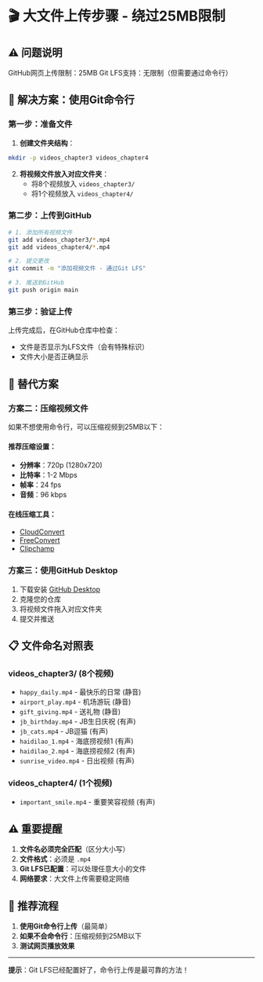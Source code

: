 # 🎬 大文件上传步骤 - 绕过25MB限制

## ⚠️ 问题说明
GitHub网页上传限制：25MB
Git LFS支持：无限制（但需要通过命令行）

## 🚀 解决方案：使用Git命令行

### 第一步：准备文件

1. **创建文件夹结构**：
```bash
mkdir -p videos_chapter3 videos_chapter4
```

2. **将视频文件放入对应文件夹**：
   - 将8个视频放入 `videos_chapter3/`
   - 将1个视频放入 `videos_chapter4/`

### 第二步：上传到GitHub

```bash
# 1. 添加所有视频文件
git add videos_chapter3/*.mp4
git add videos_chapter4/*.mp4

# 2. 提交更改
git commit -m "添加视频文件 - 通过Git LFS"

# 3. 推送到GitHub
git push origin main
```

### 第三步：验证上传

上传完成后，在GitHub仓库中检查：
- 文件是否显示为LFS文件（会有特殊标识）
- 文件大小是否正确显示

## 🔧 替代方案

### 方案二：压缩视频文件

如果不想使用命令行，可以压缩视频到25MB以下：

#### 推荐压缩设置：
- **分辨率**：720p (1280x720)
- **比特率**：1-2 Mbps
- **帧率**：24 fps
- **音频**：96 kbps

#### 在线压缩工具：
- [CloudConvert](https://cloudconvert.com/mp4-converter)
- [FreeConvert](https://www.freeconvert.com/mp4-compressor)
- [Clipchamp](https://clipchamp.com/)

### 方案三：使用GitHub Desktop

1. 下载安装 [GitHub Desktop](https://desktop.github.com/)
2. 克隆您的仓库
3. 将视频文件拖入对应文件夹
4. 提交并推送

## 📋 文件命名对照表

### videos_chapter3/ (8个视频)
- `happy_daily.mp4` - 最快乐的日常 (静音)
- `airport_play.mp4` - 机场游玩 (静音)
- `gift_giving.mp4` - 送礼物 (静音)
- `jb_birthday.mp4` - JB生日庆祝 (有声)
- `jb_cats.mp4` - JB逗猫 (有声)
- `haidilao_1.mp4` - 海底捞视频1 (有声)
- `haidilao_2.mp4` - 海底捞视频2 (有声)
- `sunrise_video.mp4` - 日出视频 (有声)

### videos_chapter4/ (1个视频)
- `important_smile.mp4` - 重要笑容视频 (有声)

## ⚠️ 重要提醒

1. **文件名必须完全匹配**（区分大小写）
2. **文件格式**：必须是 `.mp4`
3. **Git LFS已配置**：可以处理任意大小的文件
4. **网络要求**：大文件上传需要稳定网络

## 🎯 推荐流程

1. **使用Git命令行上传**（最简单）
2. **如果不会命令行**：压缩视频到25MB以下
3. **测试网页播放效果**

---

**提示**：Git LFS已经配置好了，命令行上传是最可靠的方法！